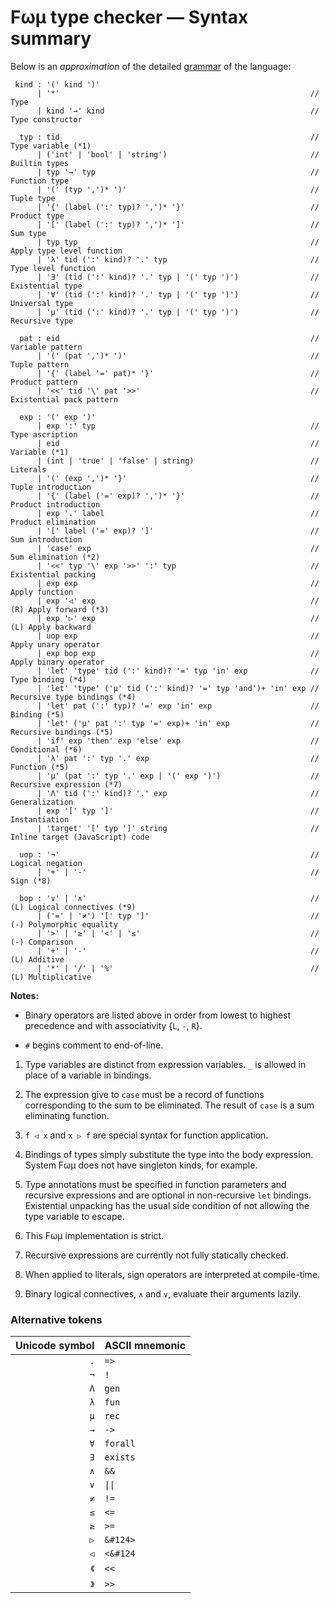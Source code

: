 # Fωμ type checker &mdash; Syntax summary

Below is an _approximation_ of the detailed
[grammar](src/main/FomParser/Grammar.mly) of the language:

```g4
 kind : '(' kind ')'
      | '*'                                                        // Type
      | kind '→' kind                                              // Type constructor

  typ : tid                                                        // Type variable (*1)
      | ('int' | 'bool' | 'string')                                // Builtin types
      | typ '→' typ                                                // Function type
      | '(' (typ ',')* ')'                                         // Tuple type
      | '{' (label (':' typ)? ',')* '}'                            // Product type
      | '[' (label (':' typ)? ',')* ']'                            // Sum type
      | typ typ                                                    // Apply type level function
      | 'λ' tid (':' kind)? '.' typ                                // Type level function
      | '∃' (tid (':' kind)? '.' typ | '(' typ ')')                // Existential type
      | '∀' (tid (':' kind)? '.' typ | '(' typ ')')                // Universal type
      | 'μ' (tid (':' kind)? '.' typ | '(' typ ')')                // Recursive type

  pat : eid                                                        // Variable pattern
      | '(' (pat ',')* ')'                                         // Tuple pattern
      | '{' (label '=' pat)* '}'                                   // Product pattern
      | '<<' tid '\' pat '>>'                                      // Existential pack pattern

  exp : '(' exp ')'
      | exp ':' typ                                                // Type ascription
      | eid                                                        // Variable (*1)
      | (int | 'true' | 'false' | string)                          // Literals
      | '(' (exp ',')* '}'                                         // Tuple introduction
      | '{' (label ('=' exp)? ',')* '}'                            // Product introduction
      | exp '.' label                                              // Product elimination
      | '[' label ('=' exp)? ']'                                   // Sum introduction
      | 'case' exp                                                 // Sum elimination (*2)
      | '<<' typ '\' exp '>>' ':' typ                              // Existential packing
      | exp exp                                                    // Apply function
      | exp '◁' exp                                                // (R) Apply forward (*3)
      | exp '▷' exp                                                // (L) Apply backward
      | uop exp                                                    // Apply unary operator
      | exp bop exp                                                // Apply binary operator
      | 'let' 'type' tid (':' kind)? '=' typ 'in' exp              // Type binding (*4)
      | 'let' 'type' ('μ' tid (':' kind)? '=' typ 'and')+ 'in' exp // Recursive type bindings (*4)
      | 'let' pat (':' typ)? '=' exp 'in' exp                      // Binding (*5)
      | 'let' ('μ' pat ':' typ '=' exp)+ 'in' exp                  // Recursive bindings (*5)
      | 'if' exp 'then' exp 'else' exp                             // Conditional (*6)
      | 'λ' pat ':' typ '.' exp                                    // Function (*5)
      | 'μ' (pat ':' typ '.' exp | '(' exp ')')                    // Recursive expression (*7)
      | 'Λ' tid (':' kind)? '.' exp                                // Generalization
      | exp '[' typ ']'                                            // Instantiation
      | 'target' '[' typ ']' string                                // Inline target (JavaScript) code

  uop : '¬'                                                        // Logical negation
      | '+' | '-'                                                  // Sign (*8)

  bop : '∨' | '∧'                                                  // (L) Logical connectives (*9)
      | ('=' | '≠') '[' typ ']'                                    // (-) Polymorphic equality
      | '>' | '≥' | '<' | '≤'                                      // (-) Comparison
      | '+' | '-'                                                  // (L) Additive
      | '*' | '/' | '%'                                            // (L) Multiplicative
```

**Notes:**

- Binary operators are listed above in order from lowest to highest precedence
  and with associativity {`L`, `-`, `R`}.

- `#` begins comment to end-of-line.

1. Type variables are distinct from expression variables. `_` is allowed in
   place of a variable in bindings.

2. The expression give to `case` must be a record of functions corresponding to
   the sum to be eliminated. The result of `case` is a sum eliminating function.

3. `f ◁ x` and `x ▷ f` are special syntax for function application.

4. Bindings of types simply substitute the type into the body expression. System
   Fωμ does not have singleton kinds, for example.

5. Type annotations must be specified in function parameters and recursive
   expressions and are optional in non-recursive `let` bindings. Existential
   unpacking has the usual side condition of not allowing the type variable to
   escape.

6. This Fωμ implementation is strict.

7. Recursive expressions are currently not fully statically checked.

8. When applied to literals, sign operators are interpreted at compile-time.

9. Binary logical connectives, `∧` and `∨`, evaluate their arguments lazily.

### Alternative tokens

| Unicode symbol | ASCII mnemonic            |
| -------------: | :------------------------ |
|            `.` | `=>`                      |
|            `¬` | `!`                       |
|            `Λ` | `gen`                     |
|            `λ` | `fun`                     |
|            `μ` | `rec`                     |
|            `→` | `->`                      |
|            `∀` | `forall`                  |
|            `∃` | `exists`                  |
|            `∧` | `&&`                      |
|            `∨` | <code>&#124;&#124;</code> |
|            `≠` | `!=`                      |
|            `≤` | `<=`                      |
|            `≥` | `>=`                      |
|            `▷` | <code>&#124&gt;</code>    |
|            `◁` | <code>&lt;&#124</code>    |
|           `《` | `<<`                      |
|           `》` | `>>`                      |
